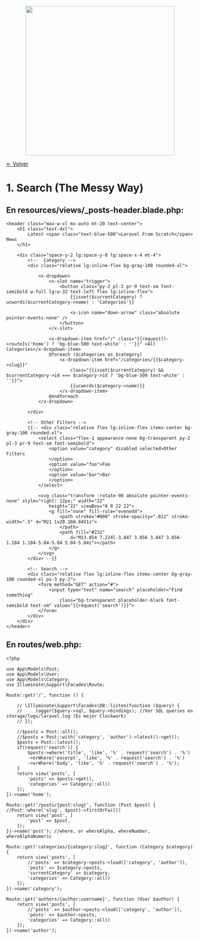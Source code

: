 <p align="center"><a href="https://laravel.com" target="_blank"><img src="https://raw.githubusercontent.com/laravel/art/master/logo-lockup/5%20SVG/2%20CMYK/1%20Full%20Color/laravel-logolockup-cmyk-red.svg" width="400"></a></p>

[<- Volver](../../README.md)

# 1. Search (The Messy Way)

## En resources/views/_posts-header.blade.php:

    <header class="max-w-xl mx-auto mt-20 text-center">
        <h1 class="text-4xl">
            Latest <span class="text-blue-500">Laravel From Scratch</span> News
        </h1>

        <div class="space-y-2 lg:space-y-0 lg:space-x-4 mt-4">
            <!--  Category -->
            <div class="relative lg:inline-flex bg-gray-100 rounded-xl">

                <x-dropdown>
                    <x-slot name="trigger">
                        <button class="py-2 pl-3 pr-9 text-sm font-semibold w-full lg:w-32 text-left flex lg:inline-flex">
                            {{isset($currentCategory) ? ucwords($currentCategory->name) : 'Categories'}}
                            
                            <x-icon name="down-arrow" class="absolute pointer-events-none" />
                        </button>
                    </x-slot>

                    <x-dropdown-item href="/" class="{{request()->routeIs('home') ? 'bg-blue-500 text-white' : ''}}" >All Categories</x-dropdown-item>
                    @foreach ($categories as $category)
                        <x-dropdown-item href="/categories/{{$category->slug}}"
                            class="{{isset($currentCategory) && $currentCategory->id === $category->id ? 'bg-blue-500 text-white' : ''}}">
                            {{ucwords($category->name)}}
                        </x-dropdown-item>
                    @endforeach
                </x-dropdown>

            </div>

            <!-- Other Filters -->
            {{-- <div class="relative flex lg:inline-flex items-center bg-gray-100 rounded-xl">
                <select class="flex-1 appearance-none bg-transparent py-2 pl-3 pr-9 text-sm font-semibold">
                    <option value="category" disabled selected>Other Filters
                    </option>
                    <option value="foo">Foo
                    </option>
                    <option value="bar">Bar
                    </option>
                </select>

                <svg class="transform -rotate-90 absolute pointer-events-none" style="right: 12px;" width="22"
                    height="22" viewBox="0 0 22 22">
                    <g fill="none" fill-rule="evenodd">
                        <path stroke="#000" stroke-opacity=".012" stroke-width=".5" d="M21 1v20.16H.84V1z">
                        </path>
                        <path fill="#222"
                            d="M13.854 7.224l-3.847 3.856 3.847 3.856-1.184 1.184-5.04-5.04 5.04-5.04z"></path>
                    </g>
                </svg>
            </div> --}}

            <!-- Search -->
            <div class="relative flex lg:inline-flex items-center bg-gray-100 rounded-xl px-3 py-2">
                <form method="GET" action="#">
                    <input type="text" name="search" placeholder="Find something"
                        class="bg-transparent placeholder-black font-semibold text-sm" value="{{request('search')}}">
                </form>
            </div>
        </div>
    </header>

## En routes/web.php:

    <?php

    use App\Models\Post;
    use App\Models\User;
    use App\Models\Category;
    use Illuminate\Support\Facades\Route;

    Route::get('/', function () {

        // \Illuminate\Support\Facades\DB::listen(function ($query) {
        //     logger($query->sql, $query->bindings); //Ver SQL queries en storage/logs/laravel.log (Es mejor Clockwork)
        // });

        //$posts = Post::all();
        //$posts = Post::with('category', 'author')->latest()->get();
        $posts = Post::latest();
        if(request('search')) {
            $posts->where('title', 'like', '%' . request('search') . '%')
            ->orWhere('excerpt', 'like', '%' . request('search') . '%')
            ->orWhere('body', 'like', '%' . request('search') . '%');
        }
        return view('posts', [
            'posts' => $posts->get(),
            'categories' => Category::all()
        ]);
    })->name('home');

    Route::get('/posts/{post:slug}', function (Post $post) { //Post::where('slug', $post)->firstOrFail()
        return view('post', [
            'post' => $post,
        ]);
    })->name('post'); //where, or whereAlpha, whereNumber, whereAlphaNumeric

    Route::get('categories/{category:slug}', function (Category $category) {
        return view('posts', [
            //'posts' => $category->posts->load(['category', 'author']),
            'posts' => $category->posts,
            'currentCategory' => $category,
            'categories' => Category::all()
        ]);
    })->name('category');

    Route::get('authors/{author:username}', function (User $author) {
        return view('posts', [
            //'posts' => $author->posts->load(['category', 'author']),
            'posts' => $author->posts,
            'categories' => Category::all()
        ]);
    })->name('author');